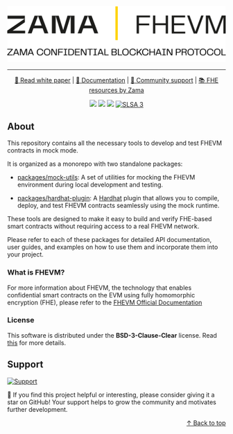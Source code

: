 <p align="center">
<picture>
  <source media="(prefers-color-scheme: dark)" srcset="https://raw.githubusercontent.com/zama-ai/fhevm/main/docs/.gitbook/assets/fhevm-header-dark.png">
  <source media="(prefers-color-scheme: light)" srcset="https://raw.githubusercontent.com/zama-ai/fhevm/main/docs/.gitbook/assets/fhevm-header-light.png">
  <img src="https://raw.githubusercontent.com/zama-ai/fhevm/main/docs/.gitbook/assets/fhevm-header-light.png" width="600" alt="FHEVM">
</picture>
</p>

<hr/>

<p align="center">
  <a href="https://docs.zama.ai/protocol/zama-protocol-litepaper">📃 Read white paper</a> | <a href="https://docs.zama.ai/"> 📒 Documentation</a> | <a href="https://zama.ai/community"> 💛 Community support</a> | <a href="https://github.com/zama-ai/awesome-zama"> 📚 FHE resources by Zama</a>
</p>

<p align="center">
  <a href="https://github.com/zama-ai/fhevm-mocks/releases">
    <img src="https://img.shields.io/github/v/release/zama-ai/fhevm-mocks?style=flat-square"></a>
  <a href="https://github.com/zama-ai/fhevm-mocks/blob/main/LICENSE">
    <!-- markdown-link-check-disable-next-line -->
    <img src="https://img.shields.io/badge/License-BSD--3--Clause--Clear-%23ffb243?style=flat-square"></a>
  <a href="https://github.com/zama-ai/bounty-program">
    <!-- markdown-link-check-disable-next-line -->
    <img src="https://img.shields.io/badge/Contribute-Zama%20Bounty%20Program-%23ffd208?style=flat-square"></a>
  <a href="https://slsa.dev"><img alt="SLSA 3" src="https://slsa.dev/images/gh-badge-level3.svg" /></a>
</p>

## About

This repository contains all the necessary tools to develop and test FHEVM contracts in mock mode.

It is organized as a monorepo with two standalone packages:

- [packages/mock-utils](./packages/mock-utils): A set of utilities for mocking the FHEVM environment during local
  development and testing.

- [packages/hardhat-plugin](./packages/hardhat-plugin): A [Hardhat](https://hardhat.org) plugin that allows you to
  compile, deploy, and test FHEVM contracts seamlessly using the mock runtime.

These tools are designed to make it easy to build and verify FHE-based smart contracts without requiring access to a
real FHEVM network.

Please refer to each of these packages for detailed API documentation, user guides, and examples on how to use them and
incorporate them into your project.

### What is FHEVM?

For more information about FHEVM, the technology that enables confidential smart contracts on the EVM using fully
homomorphic encryption (FHE), please refer to the [FHEVM Official Documentation](https://docs.zama.ai)

### License

This software is distributed under the **BSD-3-Clause-Clear** license. Read [this](LICENSE) for more details.

## Support

<a target="_blank" href="https://community.zama.ai">
<picture>
  <source media="(prefers-color-scheme: dark)" srcset="https://github.com/zama-ai/fhevm-solidity/assets/157474013/e249e1a8-d724-478c-afa8-e4fe01c1a0fd">
  <source media="(prefers-color-scheme: light)" srcset="https://github.com/zama-ai/fhevm-solidity/assets/157474013/a72200cc-d93e-44c7-81a8-557901d8798d">
  <a target="_blank" href="https://community.zama.ai">
  <img src="https://github.com/zama-ai/fhevm-solidity/assets/157474013/a72200cc-d93e-44c7-81a8-557901d8798d" alt="Support">
</a>
</picture>
</a>

🌟 If you find this project helpful or interesting, please consider giving it a star on GitHub! Your support helps to
grow the community and motivates further development.

<p align="right">
  <a href="#about" > ↑ Back to top </a>
</p>
